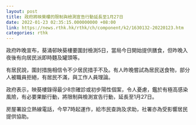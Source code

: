```yaml
---
layout: post
title: 政府將映葵樓的限制與檢測宣告行動延長至1月27日
date: 2022-01-23 02:35:15.000000000 +08:00
link: https://news.rthk.hk/rthk/ch/component/k2/1630132-20220123.htm
categories: rthk
---
```


政府昨晚宣布，葵涌邨映葵樓要圍封檢測5日，當局今日開始提供膳食，但昨晚入夜後有向居民派即時麵及罐頭等。

有居民說，圍封措施相信令不少居民措手不及。有人昨晚嘗試為居民送食物，部分人被職員拒絕，有居民不滿，與工作人員理論。

政府表示，映葵樓錄得最少8宗確診或初步陽性個案，令人憂慮，鑑於有極高感染風險，有必要果斷行動，將限制與檢測宣告行動，延長至1月27日。

房屋署設立熱線電話，今早7時起運作，給市民查詢及求助，社署亦為受影響居民提供協助。
